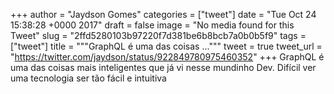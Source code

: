 
+++
author = "Jaydson Gomes"
categories = ["tweet"]
date = "Tue Oct 24 15:38:28 +0000 2017"
draft = false
image = "No media found for this Tweet"
slug = "2ffd5280103b97220f7d381be6b8bcb7a0b0b5f9"
tags = ["tweet"]
title = """GraphQL é uma das coisas ..."""
tweet = true
tweet_url = "https://twitter.com/jaydson/status/922849780975460352"
+++
GraphQL é uma das coisas mais inteligentes que já vi nesse mundinho Dev. Difícil ver uma tecnologia ser tão fácil e intuitiva
